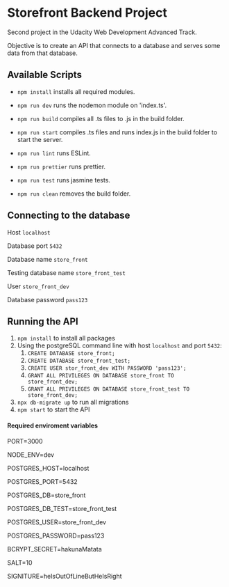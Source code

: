 # Storefront Backend Project
Second project in the Udacity Web Development Advanced Track. 

Objective is to create an API that connects to a database and serves some data from that database.

## Available Scripts
* `npm install` installs all required modules.

* `npm run dev` runs the nodemon module on 'index.ts'.

* `npm run build` compiles all .ts files to .js in the build folder.

* `npm run start` compiles .ts files and runs index.js in the build folder to start the server.

* `npm run lint` runs ESLint.

* `npm run prettier` runs prettier.

* `npm run test` runs jasmine tests.

* `npm run clean` removes the build folder.

## Connecting to the database
Host `localhost`

Database port `5432`

Database name `store_front`

Testing database name `store_front_test`

User `store_front_dev`

Database password `pass123`

## Running the API
1. `npm install` to install all packages
2. Using the postgreSQL command line with host `localhost` and port `5432`:
    1. `CREATE DATABASE store_front;`
    2. `CREATE DATABASE store_front_test;`
    3. `CREATE USER stor_front_dev WITH PASSWORD 'pass123';`
    4. `GRANT ALL PRIVILEGES ON DATABASE store_front TO store_front_dev;`
    5. `GRANT ALL PRIVILEGES ON DATABASE store_front_test TO store_front_dev;`
3. `npx db-migrate up` to run all migrations
4. `npm start` to start the API

#### Required enviroment variables
PORT=3000

NODE_ENV=dev

POSTGRES_HOST=localhost

POSTGRES_PORT=5432

POSTGRES_DB=store_front

POSTGRES_DB_TEST=store_front_test

POSTGRES_USER=store_front_dev

POSTGRES_PASSWORD=pass123

BCRYPT_SECRET=hakunaMatata

SALT=10

SIGNITURE=heIsOutOfLineButHeIsRight